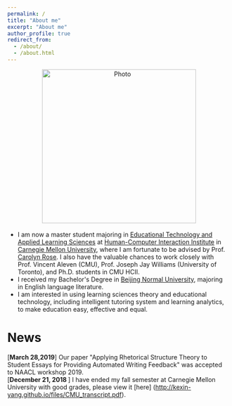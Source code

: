 ```yaml
---
permalink: /
title: "About me"
excerpt: "About me"
author_profile: true
redirect_from: 
  - /about/
  - /about.html
---
```


<p align="center">
  <img src="https://kexin-yang.github.io/files/kexin.jpg?raw=true" alt="Photo" style="width: 350px;"/>
</p>


* I am now a master student majoring in [Educational Technology and Applied Learning Sciences](https://metals.hcii.cmu.edu) at [Human-Computer Interaction Institute](https://hcii.cmu.edu) in [Carnegie Mellon University](https://www.cmu.edu), where I am fortunate to be advised by Prof. 
[Carolyn Rose](http://www.cs.cmu.edu/~cprose/). I also have the valuable chances to work closely with Prof. Vincent Aleven (CMU), Prof. Joseph Jay Williams (University of Toronto), and Ph.D. students in CMU HCII.
* I received my Bachelor's Degree in [Beijing Normal University](https://english.bnu.edu.cn), majoring in English language literature.
* I am interested in using learning sciences theory and educational technology, including intelligent tutoring system and learning analytics, to make education easy, effective and equal.  

News
===
[<b>March 28,2019</b>] Our paper "Applying Rhetorical Structure Theory to Student Essays for Providing Automated Writing Feedback" was accepted to NAACL workshop 2019.\
[<b>December 21, 2018 </b>] I have ended my fall semester at Carnegie Mellon University with good grades, please view it [here] (http://kexin-yang.github.io/files/CMU_transcript.pdf).
